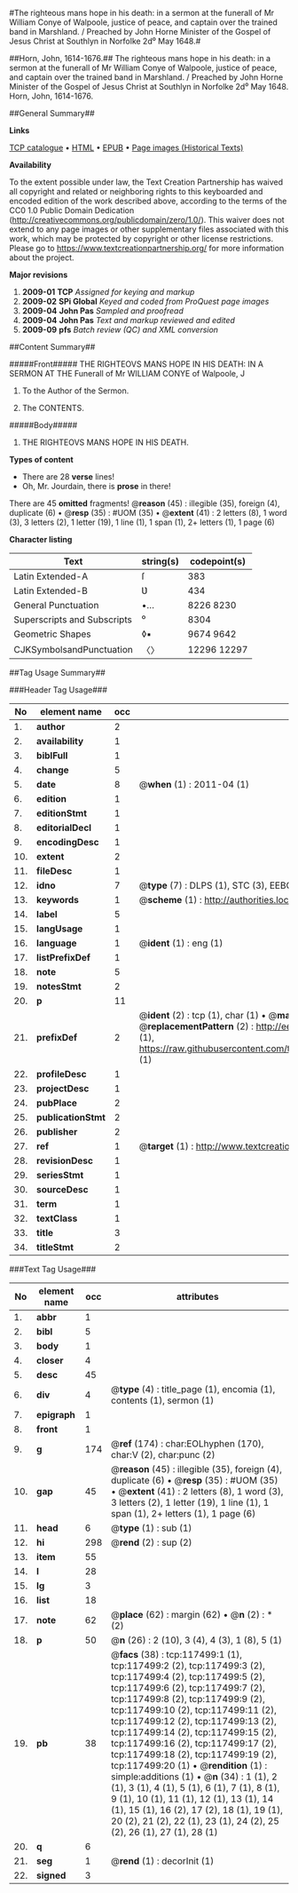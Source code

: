 #The righteous mans hope in his death: in a sermon at the funerall of Mr William Conye of Walpoole, justice of peace, and captain over the trained band in Marshland. / Preached by John Horne Minister of the Gospel of Jesus Christ at Southlyn in Norfolke 2d⁰ May 1648.#

##Horn, John, 1614-1676.##
The righteous mans hope in his death: in a sermon at the funerall of Mr William Conye of Walpoole, justice of peace, and captain over the trained band in Marshland. / Preached by John Horne Minister of the Gospel of Jesus Christ at Southlyn in Norfolke 2d⁰ May 1648.
Horn, John, 1614-1676.

##General Summary##

**Links**

[TCP catalogue](http://www.ota.ox.ac.uk/tcp/)  • 
[HTML](http://tei.it.ox.ac.uk/tcp/Texts-HTML/free/A86/A86563.html)  • 
[EPUB](http://tei.it.ox.ac.uk/tcp/Texts-EPUB/free/A86/A86563.epub) • 
[Page images (Historical Texts)](https://historicaltexts.jisc.ac.uk/eebo-99865260e)

**Availability**

To the extent possible under law, the Text Creation Partnership has waived all copyright and related or neighboring rights to this keyboarded and encoded edition of the work described above, according to the terms of the CC0 1.0 Public Domain Dedication (http://creativecommons.org/publicdomain/zero/1.0/). This waiver does not extend to any page images or other supplementary files associated with this work, which may be protected by copyright or other license restrictions. Please go to https://www.textcreationpartnership.org/ for more information about the project.

**Major revisions**

1. __2009-01__ __TCP__ *Assigned for keying and markup*
1. __2009-02__ __SPi Global__ *Keyed and coded from ProQuest page images*
1. __2009-04__ __John Pas__ *Sampled and proofread*
1. __2009-04__ __John Pas__ *Text and markup reviewed and edited*
1. __2009-09__ __pfs__ *Batch review (QC) and XML conversion*

##Content Summary##

#####Front#####
THE RIGHTEOVS MANS HOPE IN HIS DEATH: IN A SERMON AT THE Funerall of Mr WILLIAM CONYE of Walpoole, J
1. To the Author of the Sermon.

1. The CONTENTS.

#####Body#####

1. THE RIGHTEOVS MANS HOPE IN HIS DEATH.

**Types of content**

  * There are 28 **verse** lines!
  * Oh, Mr. Jourdain, there is **prose** in there!

There are 45 **omitted** fragments! 
 @__reason__ (45) : illegible (35), foreign (4), duplicate (6)  •  @__resp__ (35) : #UOM (35)  •  @__extent__ (41) : 2 letters (8), 1 word (3), 3 letters (2), 1 letter (19), 1 line (1), 1 span (1), 2+ letters (1), 1 page (6)

**Character listing**


|Text|string(s)|codepoint(s)|
|---|---|---|
|Latin Extended-A|ſ|383|
|Latin Extended-B|Ʋ|434|
|General Punctuation|•…|8226 8230|
|Superscripts             and Subscripts|⁰|8304|
|Geometric Shapes|◊▪|9674 9642|
|CJKSymbolsandPunctuation|〈〉|12296 12297|

##Tag Usage Summary##

###Header Tag Usage###

|No|element name|occ|attributes|
|---|---|---|---|
|1.|__author__|2||
|2.|__availability__|1||
|3.|__biblFull__|1||
|4.|__change__|5||
|5.|__date__|8| @__when__ (1) : 2011-04 (1)|
|6.|__edition__|1||
|7.|__editionStmt__|1||
|8.|__editorialDecl__|1||
|9.|__encodingDesc__|1||
|10.|__extent__|2||
|11.|__fileDesc__|1||
|12.|__idno__|7| @__type__ (7) : DLPS (1), STC (3), EEBO-CITATION (1), PROQUEST (1), VID (1)|
|13.|__keywords__|1| @__scheme__ (1) : http://authorities.loc.gov/ (1)|
|14.|__label__|5||
|15.|__langUsage__|1||
|16.|__language__|1| @__ident__ (1) : eng (1)|
|17.|__listPrefixDef__|1||
|18.|__note__|5||
|19.|__notesStmt__|2||
|20.|__p__|11||
|21.|__prefixDef__|2| @__ident__ (2) : tcp (1), char (1)  •  @__matchPattern__ (2) : ([0-9\-]+):([0-9IVX]+) (1), (.+) (1)  •  @__replacementPattern__ (2) : http://eebo.chadwyck.com/downloadtiff?vid=$1&page=$2 (1), https://raw.githubusercontent.com/textcreationpartnership/Texts/master/tcpchars.xml#$1 (1)|
|22.|__profileDesc__|1||
|23.|__projectDesc__|1||
|24.|__pubPlace__|2||
|25.|__publicationStmt__|2||
|26.|__publisher__|2||
|27.|__ref__|1| @__target__ (1) : http://www.textcreationpartnership.org/docs/. (1)|
|28.|__revisionDesc__|1||
|29.|__seriesStmt__|1||
|30.|__sourceDesc__|1||
|31.|__term__|1||
|32.|__textClass__|1||
|33.|__title__|3||
|34.|__titleStmt__|2||


###Text Tag Usage###

|No|element name|occ|attributes|
|---|---|---|---|
|1.|__abbr__|1||
|2.|__bibl__|5||
|3.|__body__|1||
|4.|__closer__|4||
|5.|__desc__|45||
|6.|__div__|4| @__type__ (4) : title_page (1), encomia (1), contents (1), sermon (1)|
|7.|__epigraph__|1||
|8.|__front__|1||
|9.|__g__|174| @__ref__ (174) : char:EOLhyphen (170), char:V (2), char:punc (2)|
|10.|__gap__|45| @__reason__ (45) : illegible (35), foreign (4), duplicate (6)  •  @__resp__ (35) : #UOM (35)  •  @__extent__ (41) : 2 letters (8), 1 word (3), 3 letters (2), 1 letter (19), 1 line (1), 1 span (1), 2+ letters (1), 1 page (6)|
|11.|__head__|6| @__type__ (1) : sub (1)|
|12.|__hi__|298| @__rend__ (2) : sup (2)|
|13.|__item__|55||
|14.|__l__|28||
|15.|__lg__|3||
|16.|__list__|18||
|17.|__note__|62| @__place__ (62) : margin (62)  •  @__n__ (2) : * (2)|
|18.|__p__|50| @__n__ (26) : 2 (10), 3 (4), 4 (3), 1 (8), 5 (1)|
|19.|__pb__|38| @__facs__ (38) : tcp:117499:1 (1), tcp:117499:2 (2), tcp:117499:3 (2), tcp:117499:4 (2), tcp:117499:5 (2), tcp:117499:6 (2), tcp:117499:7 (2), tcp:117499:8 (2), tcp:117499:9 (2), tcp:117499:10 (2), tcp:117499:11 (2), tcp:117499:12 (2), tcp:117499:13 (2), tcp:117499:14 (2), tcp:117499:15 (2), tcp:117499:16 (2), tcp:117499:17 (2), tcp:117499:18 (2), tcp:117499:19 (2), tcp:117499:20 (1)  •  @__rendition__ (1) : simple:additions (1)  •  @__n__ (34) : 1 (1), 2 (1), 3 (1), 4 (1), 5 (1), 6 (1), 7 (1), 8 (1), 9 (1), 10 (1), 11 (1), 12 (1), 13 (1), 14 (1), 15 (1), 16 (2), 17 (2), 18 (1), 19 (1), 20 (2), 21 (2), 22 (1), 23 (1), 24 (2), 25 (2), 26 (1), 27 (1), 28 (1)|
|20.|__q__|6||
|21.|__seg__|1| @__rend__ (1) : decorInit (1)|
|22.|__signed__|3||
